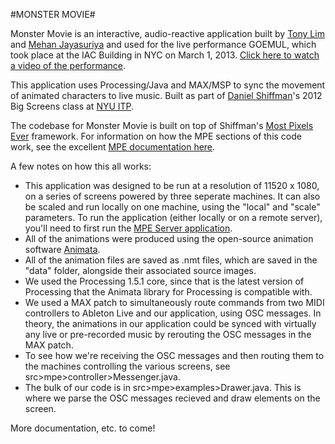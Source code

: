 #MONSTER MOVIE#

Monster Movie is an interactive, audio-reactive application built by [Tony Lim](https://github.com/tonylim) and [Mehan Jayasuriya](http://mehanjayasuriya.com/) and used for the live performance GOEMUL, which took place at the IAC Building in NYC on March 1, 2013. [Click here to watch a video of the performance](http://goemul.mehanjayasuriya.com/).

This application uses Processing/Java and MAX/MSP to sync the movement of animated characters to live music. Built as part of [Daniel Shiffman](http://www.shiffman.net/)'s 2012 Big Screens class at [NYU ITP](http://itp.nyu.edu/itp/).

The codebase for Monster Movie is built on top of Shiffman's [Most Pixels Ever](https://github.com/shiffman/Most-Pixels-Ever) framework. For information on how the MPE sections of this code work, see the excellent [MPE documentation here](https://github.com/shiffman/Most-Pixels-Ever/wiki).

A few notes on how this all works:

* This application was designed to be run at a resolution of 11520 x 1080, on a series of screens powered by three seperate machines. It can also be scaled and run locally on one machine, using the "local" and "scale" parameters. To run the application (either locally or on a remote server), you'll need to first run the [MPE Server application](https://github.com/shiffman/Most-Pixels-Ever/wiki/Processing-Tutorial).
* All of the animations were produced using the open-source animation software [Animata](http://animata.kibu.hu/).
* All of the animation files are saved as .nmt files, which are saved in the "data" folder, alongside their associated source images.
* We used the Processing 1.5.1 core, since that is the latest version of Processing that the Animata library for Processing is compatible with.
* We used a MAX patch to simultaneously route commands from two MIDI controllers to Ableton Live and our application, using OSC messages. In theory, the animations in our application could be synced with virtually any live or pre-recorded music by rerouting the OSC messages in the MAX patch.
* To see how we're receiving the OSC messages and then routing them to the machines controlling the various screens, see src>mpe>controller>Messenger.java.
* The bulk of our code is in src>mpe>examples>Drawer.java. This is where we parse the OSC messages recieved and draw elements on the screen.

More documentation, etc. to come!




